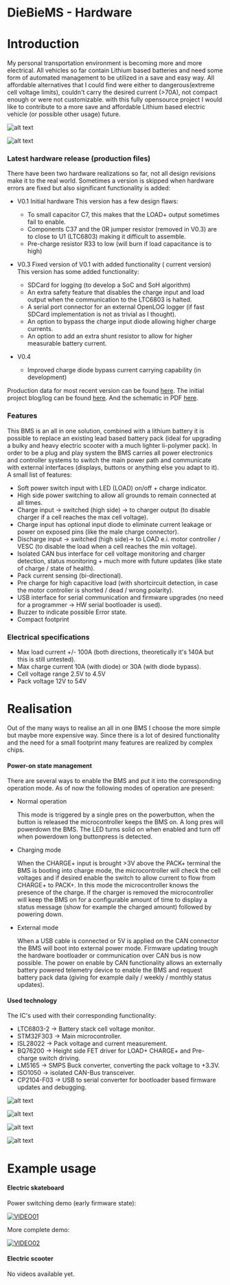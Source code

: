 DieBieMS - Hardware
===
# Introduction
My personal transportation environment is becoming more and more electrical. All vehicles so far contain Lithium based batteries and need some form of automated management to be utilized in a save and easy way. All affordable alternatives that I could find were either to dangerous(extreme cell voltage limits), couldn't carry the desired current (>70A), not compact enough or were not customizable. with this fully opensource project I would like to contribute to a more save and affordable Lithium based electric vehicle (or possible other usage) future.

![alt text](Binaries/Images/DieBieMSV0_4TOP.png "DieBieMS V0.4 TopView")

![alt text](Binaries/Images/DieBieMSV0_4BOTTOM.png "DieBieMS V0.4 BottomView")


### Latest hardware release (production files)
There have been two hardware realizations so far, not all design revisions make it to the real world. Sometimes a version is skipped when hardware errors are fixed but also significant functionality is added:

* V0.1 Initial hardware
   This version has a few design flaws:
   * To small capacitor C7, this makes that the LOAD+ output sometimes fail to enable.
   * Components C37 and the 0R jumper resistor (removed in V0.3) are to close to U1 (LTC6803) making it difficult to assemble.
   * Pre-charge resistor R33 to low (will burn if load capacitance is to high)
   
* V0.3 Fixed version of V0.1 with added functionality ( current version)
   This version has some added functionality:
   * SDCard for logging (to develop a SoC and SoH algorithm)
   * An extra safety feature that disables the charge input and load output when the communication to the LTC6803 is halted.
   * A serial port connector for an external OpenLOG logger (if fast SDCard implementation is not as trivial as I thought).
   * An option to bypass the charge input diode allowing higher charge currents.
   * An option to add an extra shunt resistor to allow for higher measurable battery current.
   
* V0.4
   * Improved charge diode bypass current carrying capability (in development)
   
Production data for most recent version can be found [here](Project%20Outputs%20for%20DB10005_DieBieMS). The initial project blog/log can be found [here](http://www.electric-skateboard.builders/t/diy-6s-to-12s-bms-with-can/2639). And the schematic in PDF [here](Project%20Outputs%20for%20DB10005_DieBieMS/DB10005_DieBieMS.PDF).

### Features
This BMS is an all in one solution, combined with a lithium battery it is possible to replace an existing lead based battery pack (ideal for upgrading a bulky and heavy electric scooter with a much lighter li-polymer pack). In order to be a plug and play system the BMS carries all power electronics and controller systems to switch the main power path and communicate with external interfaces (displays, buttons or anything else you adapt to it). A small list of features:

* Soft power switch input with LED (LOAD) on/off + charge indicator.
* High side power switching to allow all grounds to remain connected at all times.
* Charge input -> switched (high side) -> to charger output (to disable charger if a cell reaches the max cell voltage).
* Charge input has optional input diode to eliminate current leakage or power on exposed pins (like the male charge connector).
* Discharge input -> switched (high side)-> to LOAD e.i. motor controller / VESC (to disable the load when a cell reaches the min voltage).
* Isolated CAN bus interface for cell voltage monitoring and charger detection, status monitoring + much more with future updates (like state of charge / state of health).
* Pack current sensing (bi-directional).
* Pre charge for high capacitive load (with shortcircuit detection, in case the motor controller is shorted / dead / wrong polarity).
* USB interface for serial communication and firmware upgrades (no need for a programmer -> HW serial bootloader is used).
* Buzzer to indicate possible Error state.
* Compact footprint

### Electrical specifications
* Max load current +/- 100A (both directions, theoretically it's 140A but this is still untested).
* Max charge current 10A (with diode) or 30A (with diode bypass).
* Cell voltage range 2.5V to 4.5V
* Pack voltage 12V to 54V

# Realisation
Out of the many ways to realise an all in one BMS I choose the more simple but maybe more expensive way. Since there is a lot of desired functionality and the need for a small footprint many features are realized by complex chips. 

#### Power-on state management
There are several ways to enable the BMS and put it into the corresponding operation mode. As of now the following modes of operation are present:
* Normal operation

   This mode is triggered by a single pres on the powerbutton, when the button is released the microcontroller keeps the BMS on. A long pres will powerdown the BMS. The LED turns solid on when enabled and turn off when powerdown long buttonpress is detected. 
* Charging mode

   When the CHARGE+ input is brought >3V above the PACK+ terminal the BMS is booting into charge mode, the microcontroller will check the cell voltages and if desired enable the switch to allow current to flow from CHARGE+ to PACK+. In this mode the microcontroller knows the presence of the charge. If the charger is removed the microcontroller will keep the BMS on for a configurable amount of time to display a status message (show for example the charged amount) followed by powering down.
* External mode

   When a USB cable is connected or 5V is applied on the CAN connector the BMS will boot into external power mode. Firmware updating trough the hardware bootloader or communication over CAN bus is now possible. The power on enable by CAN functionality allows an externally battery powered telemetry device to enable the BMS and request battery pack data (giving for example daily / weekly / monthly status updates).

#### Used technology
The IC's used with their corresponding functionality:
* LTC6803-2 -> Battery stack cell voltage monitor.
* STM32F303 -> Main microcontroller.
* ISL28022 -> Pack voltage and current measurement.
* BQ76200 -> Height side FET driver for LOAD+ CHARGE+ and Pre-charge switch driving.
* LM5165 -> SMPS Buck converter, converting the pack voltage to +3.3V.
* ISO1050 -> isolated CAN-Bus transceiver.
* CP2104-F03 -> USB to serial converter for bootloader based firmware updates and debugging.


![alt text](Binaries/Images/DieBieMSV0_3_01.jpg "DieBieMS V0.3 Overview")

![alt text](Binaries/Images/DieBieMSV0_3_02.jpg "DieBieMS V0.3 BottomView")

![alt text](Binaries/Images/DieBieMSV0_3_03.jpg "DieBieMS V0.3 Balance resistors")

![alt text](Binaries/Images/DieBieMSV0_3_04.jpg "DieBieMS V0.3 Celltap connector")

# Example usage
#### Electric skateboard
Power switching demo (early firmware state):

[![VIDEO01](http://img.youtube.com/vi/5D9kg96CN14/0.jpg)](http://www.youtube.com/watch?v=5D9kg96CN14)

More complete demo:

[![VIDEO02](http://img.youtube.com/vi/dPrGB-z_9Pw/0.jpg)](http://www.youtube.com/watch?v=dPrGB-z_9Pw)

#### Electric scooter
No videos available yet.
